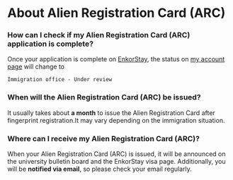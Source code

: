 # About Alien Registration Card (ARC)

### How can I check if my Alien Registration Card (ARC) application is complete?

Once your application is complete on [EnkorStay](https://stay.enkor.kr), the status on [my account page](https://stay.enkor.kr/account) will change to

`Immigration office - Under review`

### When will the Alien Registration Card (ARC) be issued?

It usually takes about **a month** to issue the Alien Registration Card after fingerprint registration.It may vary depending on the immigration situation.

### Where can I receive my Alien Registration Card (ARC)?

When your Alien Registration Card (ARC) is issued, it will be announced on the university bulletin board and the EnkorStay visa page. Additionally, you will be **notified via email**, so please check your email regularly.
